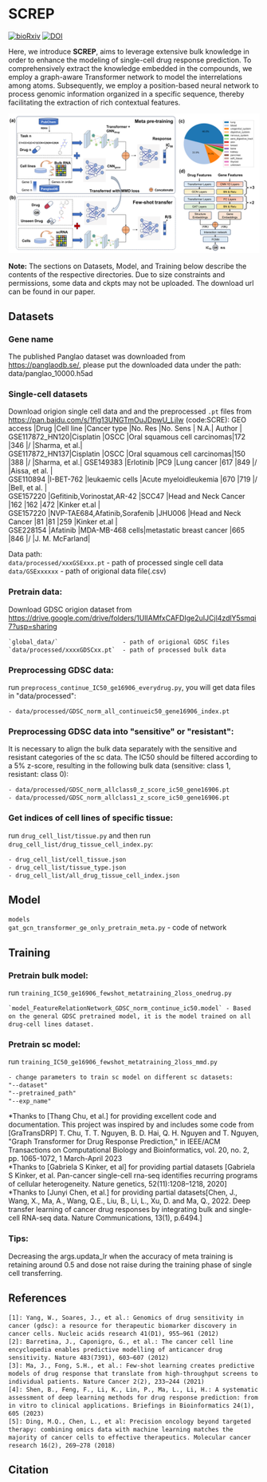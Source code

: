 # SCREP
[![bioRxiv](https://img.shields.io/badge/bioRxiv-<10.1101>-36C?logo=BioRxiv&logoColor=white)](https://www.biorxiv.org/content/10.1101/2024.04.25.591050v2)
[![DOI](https://img.shields.io/badge/DOI-<2024.04.25.591050>-blue)](https://doi.org/10.1101/2024.04.25.591050)

Here, we introduce **SCREP**, aims to leverage extensive bulk knowledge in order to enhance the modeling of single-cell drug response prediction. To comprehensively extract the knowledge embedded in the compounds, we employ a graph-aware Transformer network to model the interrelations among atoms. Subsequently, we employ a position-based neural network to process genomic information organized in a specific sequence, thereby facilitating the extraction of rich contextual features.

![SCREP overview](figures/figure1.png)

**Note:** The sections on Datasets, Model, and Training below describe the contents of the respective directories. Due to size constraints and permissions, some data and ckpts may not be uploaded. The download url can be found in our paper.

## Datasets
### Gene name
The published Panglao dataset was downloaded from https://panglaodb.se/, please put the downloaded data under the path: data/panglao_10000.h5ad

### Single-cell datasets
Download origion single cell data and and the preprocessed `.pt` files from https://pan.baidu.com/s/1flg13UNGTmOuJDpwU_LjIw (code:SCRE):
GEO access     |Drug                          |Cell line       |Cancer type                  |No. Res  |No. Sens  | N.A.| Author       |   
GSE117872_HN120|Cisplatin                     |OSCC            |Oral squamous cell carcinomas|172      |346       |/    |Sharma, et al.|   
GSE117872_HN137|Cisplatin                     |OSCC            |Oral squamous cell carcinomas|150      |388       |/    |Sharma, et al.|
GSE149383      |Erlotinib                     |PC9             |Lung cancer                  |617      |849       |/    |Aissa, et al. |  
GSE110894      |I-BET-762                     |leukaemic cells |Acute myeloidleukemia        |670      |719       |/    |Bell, et al.  |  
GSE157220      |Gefitinib,Vorinostat,AR-42    |SCC47           |Head and Neck Cancer         |162      |162       |472  |Kinker et.al  |  
GSE157220      |NVP-TAE684,Afatinib,Sorafenib |JHU006          |Head and Neck Cancer         |81       |81        |259  |Kinker et.al  |  
GSE228154      |Afatinib                      |MDA-MB-468 cells|metastatic breast cancer     |665      |846       |/    |J. M. McFarland|  

Data path:  
    `data/processed/xxxGSExxx.pt`  - path of processed single cell data  
    `data/GSExxxxxx`               - path of origional data file(.csv)

### Pretrain data:
Download GDSC origion dataset from https://drive.google.com/drive/folders/1UlIAMfxCAFDIge2uIJCjl4zdlY5smqi7?usp=sharing

    `global_data/`                  - path of origional GDSC files  
    `data/processed/xxxxGDSCxx.pt`  - path of processed bulk data

### Preprocessing GDSC data: 
run `preprocess_continue_IC50_ge16906_everydrug.py`, you will get data files in "data/processed": 

    - data/processed/GDSC_norm_all_continueic50_gene16906_index.pt
 
### Preprocessing GDSC data into "sensitive" or "resistant": 
It is necessary to align the bulk data separately with the sensitive and resistant categories of the sc data. The IC50 should be filtered according to a 5% z-score, resulting in the following bulk data (sensitive: class 1, resistant: class 0):

    - data/processed/GDSC_norm_allclass0_z_score_ic50_gene16906.pt  
    - data/processed/GDSC_norm_allclass1_z_score_ic50_gene16906.pt

### Get indices of cell lines of specific tissue: 
run `drug_cell_list/tissue.py` and then run `drug_cell_list/drug_tissue_cell_index.py`:

    - drug_cell_list/cell_tissue.json  
    - drug_cell_list/tissue_type.json  
    - drug_cell_list/all_drug_tissue_cell_index.json

## Model
`models`  
    `gat_gcn_transformer_ge_only_pretrain_meta.py` - code of network
    
## Training
### Pretrain bulk model:
run `training_IC50_ge16906_fewshot_metatraining_2loss_onedrug.py`  

    `model_FeatureRelationNetwork_GDSC_norm_continue_ic50.model` - Based on the general GDSC pretrained model, it is the model trained on all drug-cell lines dataset.

### Pretrain sc model:
run `training_IC50_ge16906_fewshot_metatraining_2loss_mmd.py`  

    - change parameters to train sc model on different sc datasets:  
    "--dataset"  
    "--pretrained_path"  
    "--exp_name"  
   

*Thanks to [Thang Chu, et al.] for providing excellent code and documentation. This project was inspired by and includes some code from [GraTransDRP] T. Chu, T. T. Nguyen, B. D. Hai, Q. H. Nguyen and T. Nguyen, "Graph Transformer for Drug Response Prediction," in IEEE/ACM Transactions on Computational Biology and Bioinformatics, vol. 20, no. 2, pp. 1065-1072, 1 March-April 2023  
*Thanks to [Gabriela S Kinker, et al] for providing partial datasets [Gabriela S Kinker, et al. Pan-cancer
single-cell rna-seq identifies recurring programs of cellular heterogeneity. Nature genetics, 52(11):1208–1218, 2020]  
*Thanks to [Junyi Chen, et al.] for providing partial datasets[Chen, J., Wang, X., Ma, A., Wang, Q.E., Liu, B., Li, L., Xu, D. and Ma, Q., 2022. Deep transfer learning of cancer drug responses by integrating bulk and single-cell RNA-seq data. Nature Communications, 13(1), p.6494.]

### Tips:
Decreasing the args.updata_lr when the accuracy of meta training is retaining around 0.5 and dose not raise during the training phase of single cell transferring.

## References
```
[1]: Yang, W., Soares, J., et al.: Genomics of drug sensitivity in cancer (gdsc): a resource for therapeutic biomarker discovery in cancer cells. Nucleic acids research 41(D1), 955–961 (2012)
[2]: Barretina, J., Caponigro, G., et al.: The cancer cell line encyclopedia enables predictive modelling of anticancer drug sensitivity. Nature 483(7391), 603–607 (2012)
[3]: Ma, J., Fong, S.H., et al.: Few-shot learning creates predictive models of drug response that translate from high-throughput screens to individual patients. Nature Cancer 2(2), 233–244 (2021)
[4]: Shen, B., Feng, F., Li, K., Lin, P., Ma, L., Li, H.: A systematic assessment of deep learning methods for drug response prediction: from in vitro to clinical applications. Briefings in Bioinformatics 24(1), 605 (2023)
[5]: Ding, M.Q., Chen, L., et al: Precision oncology beyond targeted therapy: combining omics data with machine learning matches the majority of cancer cells to effective therapeutics. Molecular cancer research 16(2), 269–278 (2018)
```
## Citation
```

```
